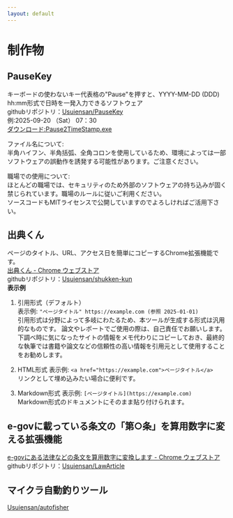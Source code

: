 ```yaml
---
layout: default
---
```


# 制作物

## PauseKey
キーボードの使わないキー代表格の"Pause"を押すと、YYYY-MM-DD (DDD) hh:mm形式で日時を一発入力できるソフトウェア  
githubリポジトリ：[Usuiensan/PauseKey](https://github.com/Usuiensan/PauseKey)  
例:2025-09-20 （Sat） 07：30  
[ダウンロード:Pause2TimeStamp.exe](https://github.com/Usuiensan/PauseKey/releases/download/latest/Pause2TimeStamp.exe)

ファイル名について:  
半角ハイフン、半角括弧、全角コロンを使用しているため、環境によっては一部ソフトウェアの誤動作を誘発する可能性があります。ご注意ください。  

職場での使用について:  
ほとんどの職場では、セキュリティのため外部のソフトウェアの持ち込みが固く禁じられています。職場のルールに従いご利用ください。  
ソースコードもMITライセンスで公開していますのでよろしければご活用下さい。
## 出典くん
ページのタイトル、URL、アクセス日を簡単にコピーするChrome拡張機能です。  
[出典くん - Chrome ウェブストア](https://chromewebstore.google.com/detail/kjlnbjeohfbpcjhjejbefejogkfdnklg)  
githubリポジトリ：[Usuiensan/shukken-kun](https://github.com/Usuiensan/shukken-kun)  
**表示例**
1. 引用形式（デフォルト）  
表示例: `"ページタイトル" https://example.com (参照 2025-01-01)`  
    引用形式は分野によって多岐にわたるため、本ツールが生成する形式は汎用的なものです。
    論文やレポートでご使用の際は、自己責任でお願いします。  
    下調べ時に気になったサイトの情報をメモ代わりにコピーしておき、最終的な執筆では書籍や論文などの信頼性の高い情報を引用元として使用することをお勧めします。

2. HTML形式
表示例: `<a href="https://example.com">ページタイトル</a>`  
リンクとして埋め込みたい場合に便利です。

3. Markdown形式
表示例: `[ページタイトル](https://example.com)`  
Markdown形式のドキュメントにそのまま貼り付けられます。

## e-govに載っている条文の「第○条」を算用数字に変える拡張機能
[e-govにある法律などの条文を算用数字に変換します - Chrome ウェブストア](https://chromewebstore.google.com/detail/hmncptexteamgangejaegdjnojdhdgcgkgbp?utm_source=item-share-cb)  
githubリポジトリ：[Usuiensan/LawArticle](https://github.com/Usuiensan/LawArticle)

## マイクラ自動釣りツール
[Usuiensan/autofisher](https://github.com/Usuiensan/autofisher)
